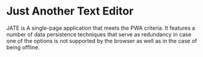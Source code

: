 # Just Another Text Editor
 JATE is A single-page application that meets the PWA criteria. It features a number of data persistence techniques that serve as redundancy in case one of the options is not supported by the browser as well as in the case of being offline.
